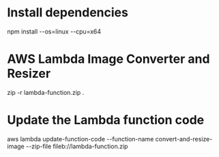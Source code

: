 # Install dependencies
npm install --os=linux --cpu=x64

# AWS Lambda Image Converter and Resizer
zip -r lambda-function.zip .

# Update the Lambda function code
aws lambda update-function-code --function-name convert-and-resize-image --zip-file fileb://lambda-function.zip